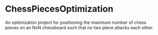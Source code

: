 # ChessPiecesOptimization
An optimization project for positioning the maximum number of chess pieces on an NxN chessboard such that no two piece attacks each other. 
